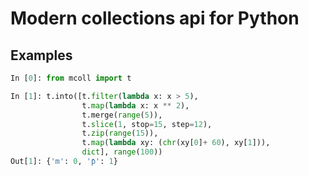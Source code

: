 # Modern collections api for Python

## Examples

```python
In [0]: from mcoll import t

In [1]: t.into([t.filter(lambda x: x > 5),
                t.map(lambda x: x ** 2),
                t.merge(range(5)),
                t.slice(1, stop=15, step=12),
                t.zip(range(15)),
                t.map(lambda xy: (chr(xy[0]+ 60), xy[1])),
                dict], range(100))
Out[1]: {'m': 0, 'ƥ': 1}
```

